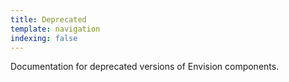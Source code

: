 ```yaml
---
title: Deprecated
template: navigation
indexing: false
---
```


<p class="doc-summary">Documentation for deprecated versions of Envision components.</p>
